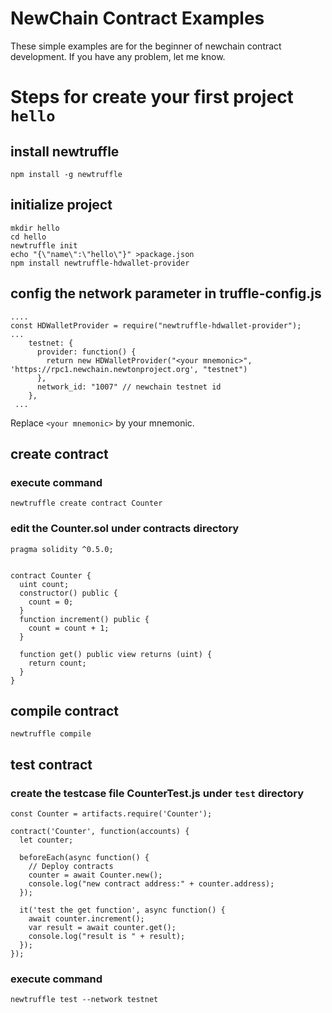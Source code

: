 # NewChain Contract Examples
These simple examples are for the beginner of newchain contract development.
If you have any problem, let me know.

# Steps for create your first project `hello`

## install newtruffle
```
npm install -g newtruffle
```

## initialize project
```
mkdir hello
cd hello
newtruffle init
echo "{\"name\":\"hello\"}" >package.json 
npm install newtruffle-hdwallet-provider
```

## config the network parameter in truffle-config.js
```
....
const HDWalletProvider = require("newtruffle-hdwallet-provider");
...
    testnet: {
      provider: function() { 
        return new HDWalletProvider("<your mnemonic>", 'https://rpc1.newchain.newtonproject.org', "testnet") 
      },
      network_id: "1007" // newchain testnet id
    },
 ...
```
Replace `<your mnemonic>` by your mnemonic.

## create contract
### execute command 
```
newtruffle create contract Counter
```

### edit the Counter.sol under contracts directory
```
pragma solidity ^0.5.0;


contract Counter {
  uint count;
  constructor() public {
    count = 0;
  }
  function increment() public {
    count = count + 1;
  }

  function get() public view returns (uint) {
    return count;
  }
}
```

## compile contract
```
newtruffle compile
```

## test contract
### create the testcase file CounterTest.js under `test` directory
```
const Counter = artifacts.require('Counter');

contract('Counter', function(accounts) {
  let counter;

  beforeEach(async function() {
    // Deploy contracts
    counter = await Counter.new();
    console.log("new contract address:" + counter.address);
  });

  it('test the get function', async function() {
    await counter.increment();
    var result = await counter.get();
    console.log("result is " + result);
  });
});
```
### execute command
```
newtruffle test --network testnet
```
